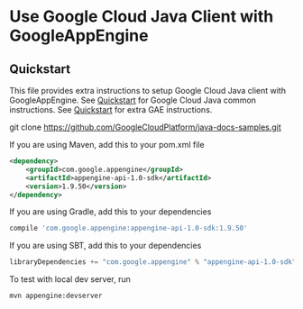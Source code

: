 Use Google Cloud Java Client with GoogleAppEngine
=================================================

Quickstart
----------
This file provides extra instructions to setup Google Cloud Java client with GoogleAppEngine.
See [Quickstart](./README.md#quickstart) for Google Cloud Java common instructions.
See [Quickstart](https://cloud.google.com/appengine/docs/standard/java/quickstart) for extra GAE instructions.

git clone https://github.com/GoogleCloudPlatform/java-docs-samples.git

If you are using Maven, add this to your pom.xml file
```xml
<dependency>
    <groupId>com.google.appengine</groupId>
    <artifactId>appengine-api-1.0-sdk</artifactId>
    <version>1.9.50</version>
</dependency>
```

If you are using Gradle, add this to your dependencies
```Groovy
compile 'com.google.appengine:appengine-api-1.0-sdk:1.9.50'
```
If you are using SBT, add this to your dependencies
```Scala
libraryDependencies += "com.google.appengine" % "appengine-api-1.0-sdk" % "1.9.50"
```

To test with local dev server, run
```
mvn appengine:devserver
```